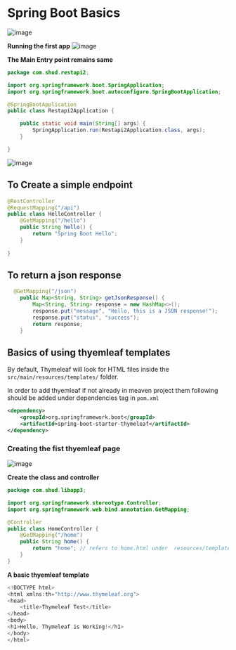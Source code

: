 # Spring Boot Basics
![image](https://github.com/user-attachments/assets/4e6fc473-4c93-4bc1-b268-77e1c96581de)

**Running the first app**
![image](https://github.com/user-attachments/assets/fbe70029-9b28-4575-ae27-68291de1783b)


**The Main Entry point remains same**

```java
package com.shud.restapi2;

import org.springframework.boot.SpringApplication;
import org.springframework.boot.autoconfigure.SpringBootApplication;

@SpringBootApplication
public class Restapi2Application {

    public static void main(String[] args) {
        SpringApplication.run(Restapi2Application.class, args);
    }

}
```
![image](https://github.com/user-attachments/assets/b0a7d777-811e-4e2e-ba49-aa87cc480573)


## To Create a simple endpoint

```java
@RestController
@RequestMapping("/api")
public class HelloController {
    @GetMapping("/hello")
    public String hello() {
        return "Spring Boot Hello";
    }
    
}
```

## To return a json response
```java
  @GetMapping("/json")
    public Map<String, String> getJsonResponse() {
        Map<String, String> response = new HashMap<>();
        response.put("message", "Hello, this is a JSON response!");
        response.put("status", "success");
        return response;
    }
```

## Basics of using thyemleaf templates

By default, Thymeleaf will look for HTML files inside the `src/main/resources/templates/` folder.

In order to add thyemleaf if not already in meaven project them following should be added under dependencies tag in `pom.xml`

```xml
<dependency>
    <groupId>org.springframework.boot</groupId>
    <artifactId>spring-boot-starter-thymeleaf</artifactId>
</dependency>
```


### Creating the fist thyemleaf page
![image](https://github.com/user-attachments/assets/1a0a462a-1735-44d6-99e4-d1f34f930c38)

**Create the class and controller**
```java
package com.shud.libapp3;

import org.springframework.stereotype.Controller;
import org.springframework.web.bind.annotation.GetMapping;

@Controller
public class HomeController {
    @GetMapping("/home")
    public String home() {
        return "home"; // refers to home.html under  resources/templates/home.html
    }
}

```

**A basic thyemleaf template**
```java
<!DOCTYPE html>
<html xmlns:th="http://www.thymeleaf.org">
<head>
    <title>Thymeleaf Test</title>
</head>
<body>
<h1>Hello, Thymeleaf is Working!</h1>
</body>
</html>
```

